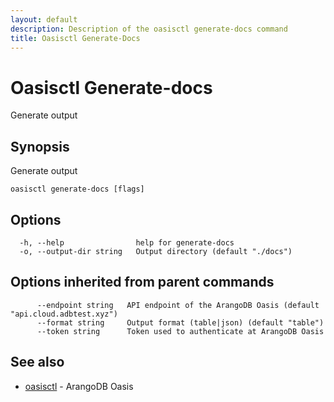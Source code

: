 ```yaml
---
layout: default
description: Description of the oasisctl generate-docs command
title: Oasisctl Generate-Docs
---
```

# Oasisctl Generate-docs

Generate output

## Synopsis

Generate output

```
oasisctl generate-docs [flags]
```

## Options

```
  -h, --help                help for generate-docs
  -o, --output-dir string   Output directory (default "./docs")
```

## Options inherited from parent commands

```
      --endpoint string   API endpoint of the ArangoDB Oasis (default "api.cloud.adbtest.xyz")
      --format string     Output format (table|json) (default "table")
      --token string      Token used to authenticate at ArangoDB Oasis
```

## See also

* [oasisctl](oasisctl.html)	 - ArangoDB Oasis

